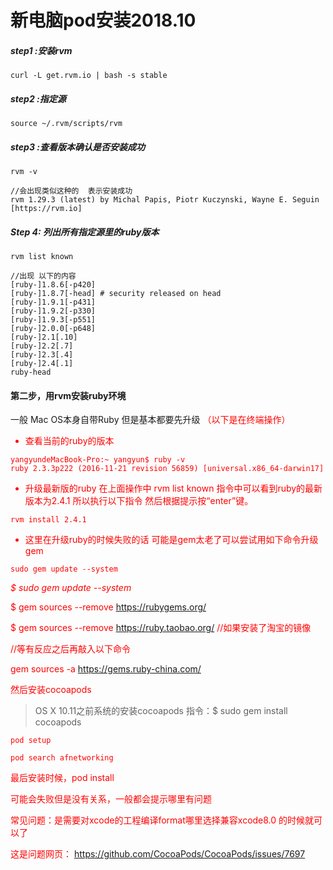 # 新电脑pod安装2018.10



##### step1 :安装rvm

```
curl -L get.rvm.io | bash -s stable
```

##### step2 :指定源

```
source ~/.rvm/scripts/rvm
```

##### step3 :查看版本确认是否安装成功

```
rvm -v

//会出现类似这种的  表示安装成功
rvm 1.29.3 (latest) by Michal Papis, Piotr Kuczynski, Wayne E. Seguin [https://rvm.io]
```

##### Step 4: 列出所有指定源里的ruby版本

```
rvm list known

//出现 以下的内容
[ruby-]1.8.6[-p420]
[ruby-]1.8.7[-head] # security released on head
[ruby-]1.9.1[-p431]
[ruby-]1.9.2[-p330]
[ruby-]1.9.3[-p551]
[ruby-]2.0.0[-p648]
[ruby-]2.1[.10]
[ruby-]2.2[.7]
[ruby-]2.3[.4]
[ruby-]2.4[.1]
ruby-head
```

#### 第二步，用rvm安装ruby环境</font>

一般 Mac OS本身自带Ruby 但是基本都要先升级 <font color=red>（以下是在终端操作）

- 查看当前的ruby的版本

```
yangyundeMacBook-Pro:~ yangyun$ ruby -v
ruby 2.3.3p222 (2016-11-21 revision 56859) [universal.x86_64-darwin17]
```

- 升级最新版的ruby
  在上面操作中 rvm list known 指令中可以看到ruby的最新版本为2.4.1 所以执行以下指令 然后根据提示按“enter”键。

```
rvm install 2.4.1  
```

- 这里在升级ruby的时候失败的话 可能是gem太老了可以尝试用如下命令升级 gem

```
sudo gem update --system
```



*$ sudo gem update --system*

$ gem sources --remove https://rubygems.org/

$ gem sources --remove https://ruby.taobao.org/       //如果安装了淘宝的镜像

//等有反应之后再敲入以下命令

gem sources -a https://gems.ruby-china.com/



然后安装cocoapods

> OS X 10.11之前系统的安装cocoapods 指令：$ sudo gem install cocoapods



```
pod setup 

pod search afnetworking
```



最后安装时候，pod install

可能会失败但是没有关系，一般都会提示哪里有问题

常见问题：是需要对xcode的工程编译format哪里选择兼容xcode8.0 的时候就可以了

这是问题网页： https://github.com/CocoaPods/CocoaPods/issues/7697
